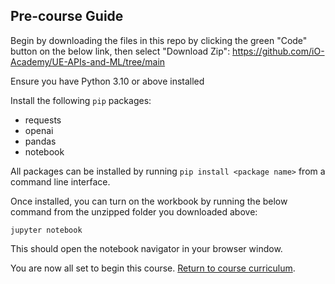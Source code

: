 ## Pre-course Guide

Begin by downloading the files in this repo by clicking the green "Code" button on the below link, then select "Download Zip":
https://github.com/iO-Academy/UE-APIs-and-ML/tree/main

Ensure you have Python 3.10 or above installed

Install the following `pip` packages:
- requests
- openai
- pandas
- notebook

All packages can be installed by running `pip install <package name>` from a command line interface.

Once installed, you can turn on the workbook by running the below command from the unzipped folder you downloaded above:

`jupyter notebook`

This should open the notebook navigator in your browser window.

You are now all set to begin this course. [Return to course curriculum](https://github.com/iO-Academy/UE-APIs-and-ML/tree/main).
